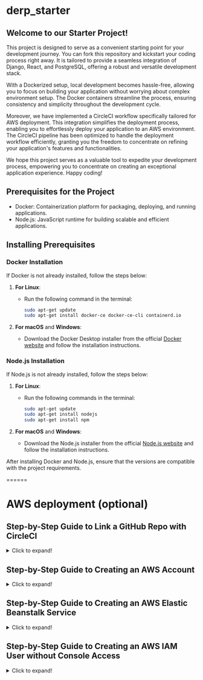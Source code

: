 # derp_starter
## Welcome to our Starter Project!

This project is designed to serve as a convenient starting point for your development journey. You can fork this repository and kickstart your coding process right away. It is tailored to provide a seamless integration of Django, React, and PostgreSQL, offering a robust and versatile development stack.

With a Dockerized setup, local development becomes hassle-free, allowing you to focus on building your application without worrying about complex environment setup. The Docker containers streamline the process, ensuring consistency and simplicity throughout the development cycle.

Moreover, we have implemented a CircleCI workflow specifically tailored for AWS deployment. This integration simplifies the deployment process, enabling you to effortlessly deploy your application to an AWS environment. The CircleCI pipeline has been optimized to handle the deployment workflow efficiently, granting you the freedom to concentrate on refining your application's features and functionalities.

We hope this project serves as a valuable tool to expedite your development process, empowering you to concentrate on creating an exceptional application experience. Happy coding!

## Prerequisites for the Project

- Docker: Containerization platform for packaging, deploying, and running applications.
- Node.js: JavaScript runtime for building scalable and efficient applications.

## Installing Prerequisites

### Docker Installation

If Docker is not already installed, follow the steps below:

1. **For Linux**:
   - Run the following command in the terminal:
     ```bash
     sudo apt-get update
     sudo apt-get install docker-ce docker-ce-cli containerd.io
     ```

2. **For macOS** and **Windows**:
   - Download the Docker Desktop installer from the official [Docker website](https://www.docker.com/products/docker-desktop) and follow the installation instructions.

### Node.js Installation

If Node.js is not already installed, follow the steps below:

1. **For Linux**:
   - Run the following commands in the terminal:
     ```bash
     sudo apt-get update
     sudo apt-get install nodejs
     sudo apt-get install npm
     ```

2. **For macOS** and **Windows**:
   - Download the Node.js installer from the official [Node.js website](https://nodejs.org/en/download/) and follow the installation instructions.

After installing Docker and Node.js, ensure that the versions are compatible with the project requirements.

======

# AWS deployment (optional)
## Step-by-Step Guide to Link a GitHub Repo with CircleCI
<details>
    <summary>Click to expand!</summary>
## Step-by-Step Guide to Link a GitHub Repo with CircleCI

1. **Sign in to CircleCI:**
   - Visit the [CircleCI website](https://circleci.com) and sign in using your GitHub account.

2. **Set Up a New Project:**
   - Once signed in, click on the "Add Projects" or the "+" icon in the sidebar.
   - Select the organization and the GitHub repository you want to link with CircleCI.

3. **Configure Your Project:**
   - Find the repo and select `Set Up Project`
   - Choose the first option `Fastest`
   - Choose `main` as the brach
   - CircleCI will detect your project's configuration file automatically, typically named `.circleci/config.yml`.
</details>

## Step-by-Step Guide to Creating an AWS Account
<details>
    <summary>Click to expand!</summary>
1. **Visit the AWS Website:**
   - Go to the [AWS website](https://aws.amazon.com/).

2. **Click on "Create an AWS Account":**
   - Click on the "Create an AWS Account" button.

3. **Sign In or Create a New Account:**
   - Sign in using your existing Amazon account or create a new one.

4. **Provide Account Information:**
   - Enter your email address, password, and an AWS account name.

5. **Contact Information:**
   - Enter your name, address, and phone number.

6. **Payment Information:**
   - Enter your payment information. AWS requires a valid credit card for account verification purposes. However, you can use the AWS Free Tier to explore services for a limited time without any charges.

7. **Phone Verification:**
   - AWS may require phone verification to ensure the security of your account. Enter the code sent to your phone to verify your identity.

8. **Select a Support Plan (Optional):**
   - Choose a support plan that aligns with your requirements. AWS offers various support plans with different levels of service and features.

9. **Read and Accept AWS Customer Agreement:**
   - Carefully read the AWS Customer Agreement, and if you agree with the terms, click on the "Create Account and Continue" button.

10. **Confirmation:**
    - Once your account is successfully created, AWS will provide you with a confirmation message. You can now sign in to your AWS Management Console.

11. **Configure Security Settings:**
    - Follow the AWS security best practices and configure security settings, such as setting up multi-factor authentication (MFA) and creating strong IAM policies.
</details>

## Step-by-Step Guide to Creating an AWS Elastic Beanstalk Service
<details>
    <summary>Click to expand!</summary>
1. **Sign In to AWS Management Console:**
   - Go to the [AWS Management Console](https://aws.amazon.com/console/) and sign in to your AWS account.

2. **Navigate to Elastic Beanstalk:**
   - In the AWS Management Console, navigate to the Elastic Beanstalk service.

3. **Click on "Create New Application":**
   - Click on the "Create New Application" button to begin the process of creating a new application environment.

4. **Select Application Platform:**
   - Choose the application platform that best suits your requirements, such as Python, Java, Node.js, PHP, Ruby, Docker, or Go.

5. **Choose Application Code:**
   - Select the application code source, either from the AWS CodeCommit repository, AWS CodePipeline, GitHub, or your own source.

6. **Configure Application Details:**
   - Enter the necessary details for your application, such as the application name, platform version, and other configuration settings.

7. **Configure Environment:**
   - Configure the environment type (Web server environment or Worker environment), instance type, environment name, and other environment-specific settings.

8. **Configure Additional Options:**
   - Set up additional options, such as load balancer configuration, database settings, environment variables, and other advanced configurations if required.

9. **Review Configuration Details:**
   - Review all the configuration details to ensure they are accurate and meet your application requirements.

10. **Create the Application:**
    - Click on the "Create Application" button to create your AWS Elastic Beanstalk application. AWS will start the process of provisioning the necessary resources and deploying your application.

11. **Monitor Application Deployment:**
    - Monitor the deployment process through the AWS Management Console or AWS Elastic Beanstalk console to ensure that your application is deployed successfully.

12. **Test and Verify the Application:**
    - Test your application to verify that it is functioning correctly in the AWS Elastic Beanstalk environment.
</details>

## Step-by-Step Guide to Creating an AWS IAM User without Console Access
<details>
    <summary>Click to expand!</summary>
1. **Sign In to AWS Management Console:**
   - Go to the [AWS Management Console](https://aws.amazon.com/console/) and sign in to your AWS account with appropriate administrative privileges.

2. **Navigate to IAM:**
   - In the AWS Management Console, navigate to the IAM (Identity and Access Management) service.

3. **Access the Users Section:**
   - From the IAM dashboard, click on the "Users" tab located in the left-hand navigation pane.

4. **Click on "Add User":**
   - Click on the "Add User" button to begin creating a new IAM user.

5. **Provide User Details:**
   - Enter the desired username for the new IAM user and select the "Programmatic access" option to grant access via the AWS API, CLI, SDKs, or other development tools.

6. **Set Permissions:**
   - Configure the necessary permissions for the IAM user by attaching appropriate policies that define the user's access to AWS services and resources. Ensure that the policies are restricted and aligned with the principle of least privilege.

7. **Configure Tags (Optional):**
   - Optionally, you can configure tags to help categorize and manage your IAM users effectively.

8. **Review User Details:**
   - Review the user details, including the username, access type, and assigned permissions, to ensure they align with the intended access requirements.

9. **Create the IAM User:**
   - Click on the "Create User" button to create the IAM user. AWS will generate an access key ID and secret access key for the user.

10. **Store Access Keys Securely:**
    - It is crucial to securely store the access key ID and secret access key as they provide programmatic access to your AWS resources. Consider using AWS Secrets Manager or another secure storage solution to manage the access keys.
</details>
